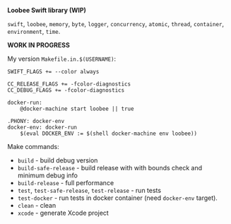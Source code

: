 **Loobee Swift library (WIP)**

`swift`, `loobee`, `memory`, `byte`, `logger`, `concurrency`, `atomic`,
`thread`, `container`, `environment`, `time`.

**WORK IN PROGRESS**

My version `Makefile.in.$(USERNAME)`:

```
SWIFT_FLAGS += --color always

CC_RELEASE_FLAGS += -fcolor-diagnostics
CC_DEBUG_FLAGS += -fcolor-diagnostics

docker-run:
	@docker-machine start loobee || true

.PHONY: docker-env
docker-env: docker-run
	$(eval DOCKER_ENV := $(shell docker-machine env loobee))
```

Make commands:
 - `build` - build debug version
 - `build-safe-release` - build release with with bounds check and minimum debug info
 - `build-release` - full performance
 - `test`, `test-safe-release`, `test-release` - run tests
 - `test-docker` - run tests in docker container (need `docker-env` target).
 - `clean` - clean
 - `xcode` - generate Xcode project
